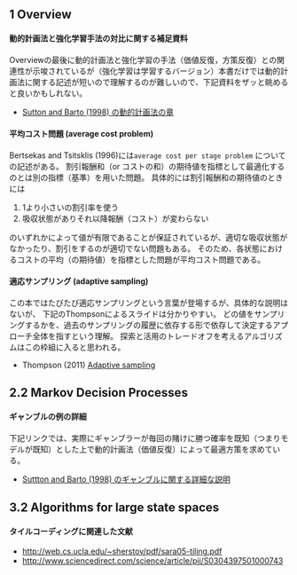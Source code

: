 ## 1 Overview

#### 動的計画法と強化学習手法の対比に関する補足資料
Overviewの最後に動的計画法と強化学習の手法（価値反復，方策反復）との関連性が示唆されているが（強化学習は学習するバージョン）本書だけでは動的計画法に関する記述が短いので理解するのが難しいので、下記資料をザッと眺めると良いかもしれない。

- [Sutton and Barto (1998) の動的計画法の章](http://webdocs.cs.ualberta.ca/~sutton/book/4/node1.html)

#### 平均コスト問題 (average cost problem)
Bertsekas and Tsitsklis (1996)には`average cost per stage problem` についての記述がある。
割引報酬和（or コストの和）の期待値を指標として最適化するのとは別の指標（基準）を用いた問題。
具体的には割引報酬和の期待値のときには 

1. 1より小さいの割引率を使う
2. 吸収状態がありそれ以降報酬（コスト）が変わらない

のいずれかによって値が有限であることが保証されているが、適切な吸収状態がなかったり、割引をするのが適切でない問題もある。
そのため、各状態におけるコストの平均（の期待値）を指標とした問題が平均コスト問題である。

#### 適応サンプリング (adaptive sampling)
この本ではたびたび適応サンプリングという言葉が登場するが、具体的な説明はないが、
下記のThompsonによるスライドは分かりやすい。
どの値をサンプリングするかを、過去のサンプリングの履歴に依存する形で依存して決定するアプローチ全体を指すという理解。
探索と活用のトレードオフを考えるアルゴリズムはこの枠組に入ると思われる。

- Thompson (2011) [Adaptive sampling](http://www.mathstat.helsinki.fi/msm/banocoss/2011/Presentations/Thompson_web.pdf)

## 2.2 Markov Decision Processes

#### ギャンブルの例の詳細
下記リンクでは、実際にギャンブラーが毎回の賭けに勝つ確率を既知（つまりモデルが既知）とした上で動的計画法（価値反復）によって最適方策を求めている。

- [Suttton and Barto (1998) のギャンブルに関する詳細な説明](http://webdocs.cs.ualberta.ca/~sutton/book/4/node5.html#SECTION00140000000000000000)

## 3.2 Algorithms for large state spaces

#### タイルコーディングに関連した文献
- http://web.cs.ucla.edu/~sherstov/pdf/sara05-tiling.pdf
- http://www.sciencedirect.com/science/article/pii/S0304397501000743
